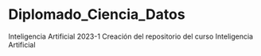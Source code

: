 # Diplomado_Ciencia_Datos
Inteligencia Artificial 2023-1
Creación del repositorio del curso Inteligencia Artificial
